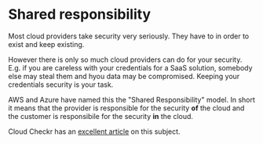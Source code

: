 Shared responsibility
===

Most cloud providers take security very seriously. They have to in order to exist and keep existing. 

However there is only so much cloud providers can do for your security. E.g. if you are careless with your credentials for a SaaS solution, somebody else may steal them and hyou data may be compromised. Keeping your credentials security is your task.

AWS and Azure have named this the "Shared Responsibility" model. In short it means that the provider is responsible for the security **of** the cloud and the customer is responsibile for the security **in** the cloud.

Cloud Checkr has an [excellent article](https://cloudcheckr.com/cloud-security/shared-responsibility-model/) on this subject.